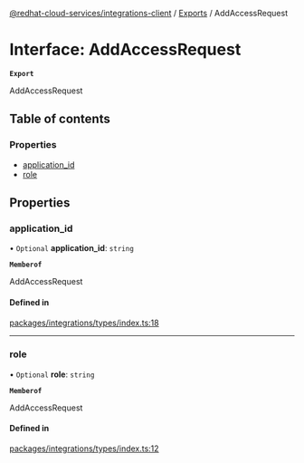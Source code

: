 [@redhat-cloud-services/integrations-client](../README.md) / [Exports](../modules.md) / AddAccessRequest

# Interface: AddAccessRequest

**`Export`**

AddAccessRequest

## Table of contents

### Properties

- [application\_id](AddAccessRequest.md#application_id)
- [role](AddAccessRequest.md#role)

## Properties

### application\_id

• `Optional` **application\_id**: `string`

**`Memberof`**

AddAccessRequest

#### Defined in

[packages/integrations/types/index.ts:18](https://github.com/RedHatInsights/javascript-clients/blob/main/packages/integrations/types/index.ts#L18)

___

### role

• `Optional` **role**: `string`

**`Memberof`**

AddAccessRequest

#### Defined in

[packages/integrations/types/index.ts:12](https://github.com/RedHatInsights/javascript-clients/blob/main/packages/integrations/types/index.ts#L12)
